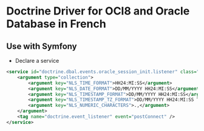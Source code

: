 Doctrine Driver for OCI8 and Oracle Database in French
=====

Use with Symfony 
---

* Declare a service 

```xml
<service id="doctrine.dbal.events.oracle_session_init.listener" class="%doctrine.dbal.events.oracle_session_init.class%">
    <argument type="collection">
        <argument key="NLS_TIME_FORMAT">HH24:MI:SS</argument>
        <argument key="NLS_DATE_FORMAT">DD/MM/YYYY HH24:MI:SS</argument>
        <argument key="NLS_TIMESTAMP_FORMAT">DD/MM/YYYY HH24:MI:SS</argument>
        <argument key="NLS_TIMESTAMP_TZ_FORMAT">DD/MM/YYYY HH24:MI:SS TZH:TZM</argument>
        <argument key="NLS_NUMERIC_CHARACTERS">.,</argument>
    </argument>
    <tag name="doctrine.event_listener" event="postConnect" />
</service>
```